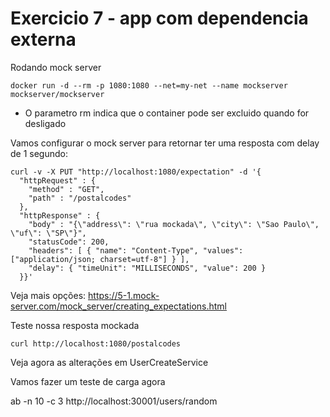 # Exercicio 7 - app com dependencia externa

Rodando mock server

```
docker run -d --rm -p 1080:1080 --net=my-net --name mockserver mockserver/mockserver
```

* O parametro rm indica que o container pode ser excluido quando for desligado


Vamos configurar o mock server para retornar ter uma resposta com delay de 1 segundo:

```
curl -v -X PUT "http://localhost:1080/expectation" -d '{
  "httpRequest" : {
    "method" : "GET",
    "path" : "/postalcodes"
  },
  "httpResponse" : {
    "body" : "{\"address\": \"rua mockada\", \"city\": \"Sao Paulo\", \"uf\": \"SP\"}",
    "statusCode": 200,
    "headers": [ { "name": "Content-Type", "values": ["application/json; charset=utf-8"] } ],
    "delay": { "timeUnit": "MILLISECONDS", "value": 200 }
  }}'
```

Veja mais opções: https://5-1.mock-server.com/mock_server/creating_expectations.html

Teste nossa resposta mockada

```
curl http://localhost:1080/postalcodes
```

Veja agora as alterações em UserCreateService

Vamos fazer um teste de carga agora

ab -n 10 -c 3 http://localhost:30001/users/random